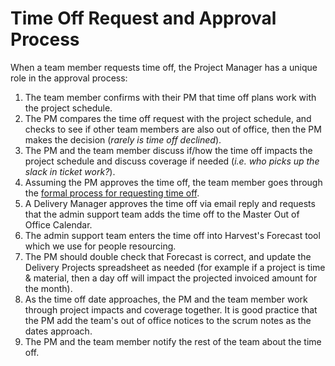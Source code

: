 # Time Off Request and Approval Process

When a team member requests time off, the Project Manager has a unique role in the approval process:

1.  The team member confirms with their PM that time off plans work with the project schedule.
2.  The PM compares the time off request with the project schedule, and checks to see if other team members are also out of office, then the PM makes the decision (_rarely is time off declined_).
3.  The PM and the team member discuss if/how the time off impacts the project schedule and discuss coverage if needed (_i.e. who picks up the slack in ticket work?_).
4.  Assuming the PM approves the time off, the team member goes through the [formal process for requesting time off](../03-policies/benefits-and-holidays.md#timeoff).
5.  A Delivery Manager approves the time off via email reply and requests that the admin support team adds the time off to the Master Out of Office Calendar.
6.  The admin support team enters the time off into Harvest's Forecast tool which we use for people resourcing.
7.  The PM should double check that Forecast is correct, and update the Delivery Projects spreadsheet as needed (for example if a project is time & material, then a day off will impact the projected invoiced amount for the month).
8.  As the time off date approaches, the PM and the team member work through project impacts and coverage together. It is good practice that the PM add the team's out of office notices to the scrum notes as the dates approach.
9.  The PM and the team member notify the rest of the team about the time off.

